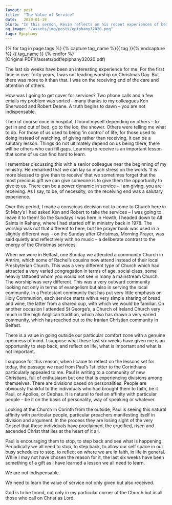 ```yaml
---
layout: post
title:  "The Value of Service"
date:   2020-01-19
blurb: "In this sermon, Kevin reflects on his recent experiences of being on the receiving end of care and service. He discusses the importance of learning to receive, the power dynamics in service, and the need for stepping back and reflecting on life. He emphasizes that we are not indispensable and that God is found in all those who call on Christ as Lord."
og_image: "/assets/img/posts/epiphany32020.png"
tags: Epiphany
---    
```

<div class="tag-pills">
  {% for tag in page.tags %}
    {% capture tag_name %}{{ tag }}{% endcapture %}
    <a href="{{ site.baseurl }}/tag/{{ tag_name }}" class="tag-pill">{{ tag_name }}</a>
  {% endfor %}
</div>
[Original PDF](/assets/pdf/epiphany32020.pdf)

The last six weeks have been an interesting experience for me. For the first time in over forty years, I was not leading worship on Christmas Day. But there was more to it than that. I was on the receiving end of the care and attention of others.

How was I going to get cover for services? Two phone calls and a few emails my problem was sorted – many thanks to my colleagues Ken Sherwood and Robert Deane. A truth begins to dawn – you are not indispensable.

Then of course once in hospital, I found myself depending on others – to get in and out of bed, go to the loo, the shower. Others were telling me what to do. For those of us used to being ‘in control’ of life, for those used to doing instead of watching, of giving rather than receiving, it can be a salutary lesson. Things do not ultimately depend on us being there, there will be others who can fill gaps. Learning to receive is an important lesson that some of us can find hard to learn.

I remember discussing this with a senior colleague near the beginning of my ministry. He remarked that we can lay so much stress on the words ‘It is more blessed to give than to receive’ that we sometimes forget that the most precious gift we can give someone is to give them the opportunity to give to us. There can be a power dynamic in service – I am giving, you are receiving. As I say, to be, of necessity, on the receiving end was a salutary experience.

Over this period, I made a conscious decision not to come to Church here in St Mary’s I had asked Ken and Robert to take the services – I was going to leave it to them! So the Sundays I was here in Howth, I headed down to All Saints in Raheny, where I had started off in ministry back in 1978. The worship was not that different to here, but the prayer book was used in a slightly different way – on the Sunday after Christmas, Morning Prayer, was said quietly and reflectively with no music – a deliberate contrast to the energy of the Christmas services.

When we were in Belfast, one Sunday we attended a community Church in Antrim, which some of Rachel’s cousins now attend instead of their local Presbyterian Church. This was a very different type of Church which had attracted a very varied congregation in terms of age, social class, some heavily tattooed whom you would not see in many a mainstream Church. The worship was very different. This was a very outward community looking not only in terms of evangelism but also in serving the local community. In a Protestant community that has put very little emphasis on Holy Communion, each service starts with a very simple sharing of bread and wine, the latter from a shared cup, with which we would be familiar. On another occasion I attended St George’s, a Church of Ireland Church very much in the high Anglican tradition, which also has drawn a very varied community, which has reached out to the Iranian Christian community in Belfast.

There is a value in going outside our particular comfort zone with a genuine openness of mind. I suppose what these last six weeks have given me is an opportunity to step back, and reflect on life, what is important and what is not important.

I suppose for this reason, when I came to reflect on the lessons set for today, the passage we read from Paul’s 1st letter to the Corinthians particularly appealed to me. Paul is writing to a community of new Christians, full of enthusiasm but one that is experiencing divisions among themselves. There are divisions based on personalities. People are obviously thankful to the individuals who had brought them to faith, be it Paul, or Apollos, or Cephas. It is natural to feel an affinity with particular people – be it on the basis of personality, way of speaking or whatever.

Looking at the Church in Corinth from the outside, Paul is seeing this natural affinity with particular people, particular preachers manifesting itself in division and argument. In the process they are losing sight of the very Gospel that these individuals have proclaimed, the crucified, risen and ascended Christ that lies at the heart of it all.

Paul is encouraging them to stop, to step back and see what is happening. Periodically we all need to stop, to step back, to allow our self space in our busy schedules to stop, to reflect on where we are in faith, in life in general. While I may not have chosen the reason for it, the last six weeks have been something of a gift as I have learned a lesson we all need to learn.

We are not indispensable.

We need to learn the value of service not only given but also received.

God is to be found, not only in my particular corner of the Church but in all those who call on Christ as Lord.
